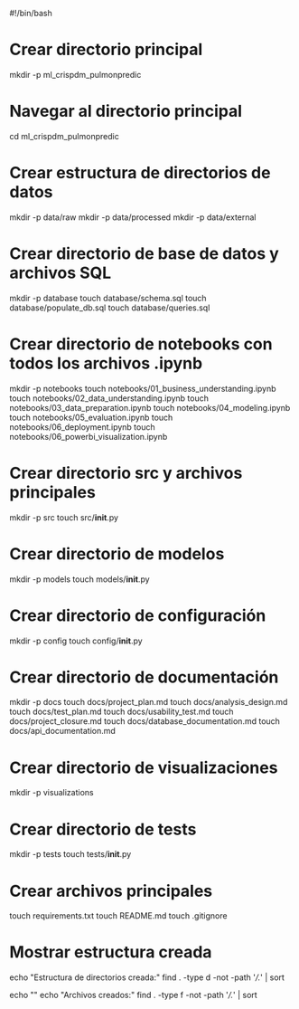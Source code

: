 #!/bin/bash

# Crear directorio principal
mkdir -p ml_crispdm_pulmonpredic

# Navegar al directorio principal
cd ml_crispdm_pulmonpredic

# Crear estructura de directorios de datos
mkdir -p data/raw
mkdir -p data/processed
mkdir -p data/external

# Crear directorio de base de datos y archivos SQL
mkdir -p database
touch database/schema.sql
touch database/populate_db.sql
touch database/queries.sql

# Crear directorio de notebooks con todos los archivos .ipynb
mkdir -p notebooks
touch notebooks/01_business_understanding.ipynb
touch notebooks/02_data_understanding.ipynb
touch notebooks/03_data_preparation.ipynb
touch notebooks/04_modeling.ipynb
touch notebooks/05_evaluation.ipynb
touch notebooks/06_deployment.ipynb
touch notebooks/06_powerbi_visualization.ipynb

# Crear directorio src y archivos principales
mkdir -p src
touch src/__init__.py

# Crear directorio de modelos
mkdir -p models
touch models/__init__.py

# Crear directorio de configuración
mkdir -p config
touch config/__init__.py

# Crear directorio de documentación
mkdir -p docs
touch docs/project_plan.md
touch docs/analysis_design.md
touch docs/test_plan.md
touch docs/usability_test.md
touch docs/project_closure.md
touch docs/database_documentation.md
touch docs/api_documentation.md

# Crear directorio de visualizaciones
mkdir -p visualizations

# Crear directorio de tests
mkdir -p tests
touch tests/__init__.py

# Crear archivos principales
touch requirements.txt
touch README.md
touch .gitignore

# Mostrar estructura creada
echo "Estructura de directorios creada:"
find . -type d -not -path '*/\.*' | sort

echo ""
echo "Archivos creados:"
find . -type f -not -path '*/\.*' | sort